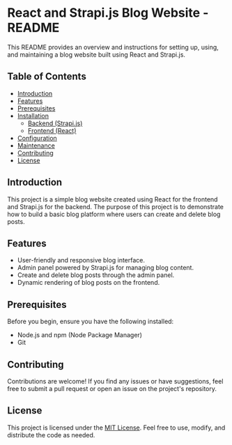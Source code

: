 # React and Strapi.js Blog Website - README

This README provides an overview and instructions for setting up, using, and maintaining a blog website built using React and Strapi.js.

## Table of Contents

- [Introduction](#introduction)
- [Features](#features)
- [Prerequisites](#prerequisites)
- [Installation](#installation)
  - [Backend (Strapi.js)](#backend-strapijs)
  - [Frontend (React)](#frontend-react)
- [Configuration](#configuration)
- [Maintenance](#maintenance)
- [Contributing](#contributing)
- [License](#license)

## Introduction

This project is a simple blog website created using React for the frontend and Strapi.js for the backend. The purpose of this project is to demonstrate how to build a basic blog platform where users can create and delete blog posts.

## Features

- User-friendly and responsive blog interface.
- Admin panel powered by Strapi.js for managing blog content.
- Create and delete blog posts through the admin panel.
- Dynamic rendering of blog posts on the frontend.

## Prerequisites

Before you begin, ensure you have the following installed:

- Node.js and npm (Node Package Manager)
- Git

## Contributing

Contributions are welcome! If you find any issues or have suggestions, feel free to submit a pull request or open an issue on the project's repository.

## License

This project is licensed under the [MIT License](LICENSE). Feel free to use, modify, and distribute the code as needed.
